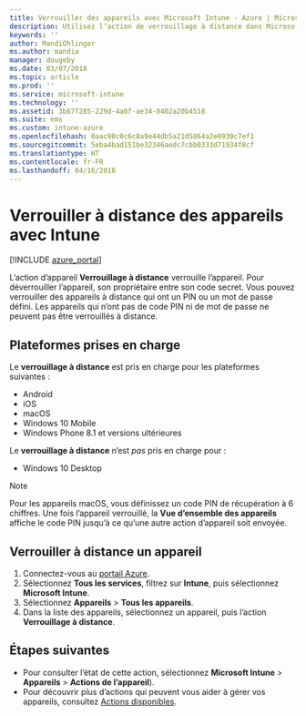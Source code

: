 ```yaml
---
title: Verrouiller des appareils avec Microsoft Intune - Azure | Microsoft Docs
description: Utilisez l’action de verrouillage à distance dans Microsoft Intune pour verrouiller un appareil protégé par un code PIN ou un mot de passe.
keywords: ''
author: MandiOhlinger
ms.author: mandia
manager: dougeby
ms.date: 03/07/2018
ms.topic: article
ms.prod: ''
ms.service: microsoft-intune
ms.technology: ''
ms.assetid: 3b67f285-229d-4a0f-ae34-0402a20b4518
ms.suite: ems
ms.custom: intune-azure
ms.openlocfilehash: 0aac90c0c6c8a9e44db5a21d5864a2e0930c7ef1
ms.sourcegitcommit: 5eba4bad151be32346aedc7cbb0333d71934f8cf
ms.translationtype: HT
ms.contentlocale: fr-FR
ms.lasthandoff: 04/16/2018
---
```

# <a name="remotely-lock-devices-with-intune"></a>Verrouiller à distance des appareils avec Intune

[!INCLUDE [azure_portal](./includes/azure_portal.md)]

L’action d’appareil **Verrouillage à distance** verrouille l’appareil. Pour déverrouiller l’appareil, son propriétaire entre son code secret. Vous pouvez verrouiller des appareils à distance qui ont un PIN ou un mot de passe défini. Les appareils qui n’ont pas de code PIN ni de mot de passe ne peuvent pas être verrouillés à distance.

## <a name="supported-platforms"></a>Plateformes prises en charge

Le **verrouillage à distance** est pris en charge pour les plateformes suivantes :

- Android
- iOS
- macOS
- Windows 10 Mobile
- Windows Phone 8.1 et versions ultérieures

Le **verrouillage à distance** n’est *pas* pris en charge pour :
- Windows 10 Desktop

> [!NOTE]
> Pour les appareils macOS, vous définissez un code PIN de récupération à 6 chiffres. Une fois l’appareil verrouillé, la **Vue d’ensemble des appareils** affiche le code PIN jusqu’à ce qu’une autre action d’appareil soit envoyée.

## <a name="remote-lock-a-device"></a>Verrouiller à distance un appareil

1. Connectez-vous au [portail Azure](https://portal.azure.com).
2. Sélectionnez **Tous les services**, filtrez sur **Intune**, puis sélectionnez **Microsoft Intune**.
3. Sélectionnez **Appareils** > **Tous les appareils**.
4. Dans la liste des appareils, sélectionnez un appareil, puis l’action **Verrouillage à distance**.

## <a name="next-steps"></a>Étapes suivantes

- Pour consulter l’état de cette action, sélectionnez **Microsoft Intune** > **Appareils** > **Actions de l’appareil**). 
- Pour découvrir plus d’actions qui peuvent vous aider à gérer vos appareils, consultez [Actions disponibles](device-management.md).
